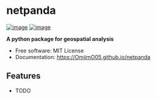 # netpanda


[![image](https://img.shields.io/pypi/v/netpanda.svg)](https://pypi.python.org/pypi/netpanda)
[![image](https://img.shields.io/conda/vn/conda-forge/netpanda.svg)](https://anaconda.org/conda-forge/netpanda)


**A python package for geospatial analysis**


-   Free software: MIT License
-   Documentation: https://OmiimO05.github.io/netpanda
    

## Features

-   TODO
